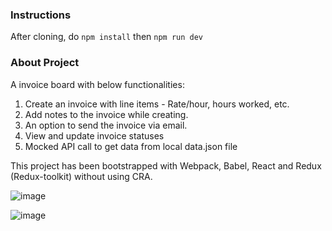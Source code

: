### Instructions
After cloning,
do `npm install` then `npm run dev`


### About Project
A invoice board with below functionalities:

1. Create an invoice with line items - Rate/hour, hours worked, etc.
2. Add notes to the invoice while creating.
3. An option to send the invoice via email.
4. View and update invoice statuses
5. Mocked API call to get data from local data.json file

This project has been bootstrapped with Webpack, Babel, React and Redux (Redux-toolkit) without using CRA.

![image](https://github.com/Vaneet47/invoice-app/assets/57726757/2354d656-28e4-4eb9-98bd-ca4d82cb2a48)

![image](https://github.com/Vaneet47/invoice-app/assets/57726757/46851a9c-5fe6-4a3a-9c71-8cfdb1ad0dc9)


